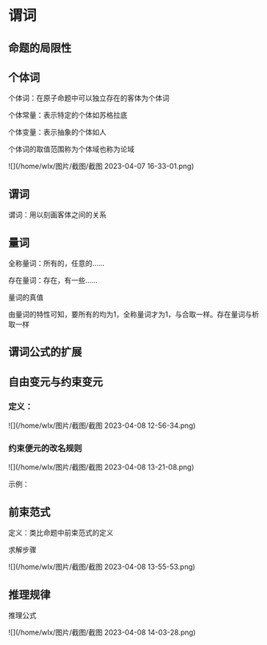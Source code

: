 # 谓词

## 命题的局限性

## 个体词

个体词：在原子命题中可以独立存在的客体为个体词

个体常量：表示特定的个体如苏格拉底

个体变量：表示抽象的个体如人

个体词的取值范围称为个体域也称为论域

![](/home/wlx/图片/截图/截图 2023-04-07 16-33-01.png)

## 谓词

谓词：用以刻画客体之间的关系



## 量词

全称量词：所有的，任意的……

存在量词：存在，有一些……

量词的真值

由量词的特性可知，要所有的均为1，全称量词才为1，与合取一样。存在量词与析取一样

## 谓词公式的扩展

## 自由变元与约束变元

### 定义：

![](/home/wlx/图片/截图/截图 2023-04-08 12-56-34.png)

### 约束便元的改名规则

![](/home/wlx/图片/截图/截图 2023-04-08 13-21-08.png)

示例：

## 前束范式

定义：类比命题中前束范式的定义

求解步骤

![](/home/wlx/图片/截图/截图 2023-04-08 13-55-53.png)

## 推理规律

推理公式

![](/home/wlx/图片/截图/截图 2023-04-08 14-03-28.png)